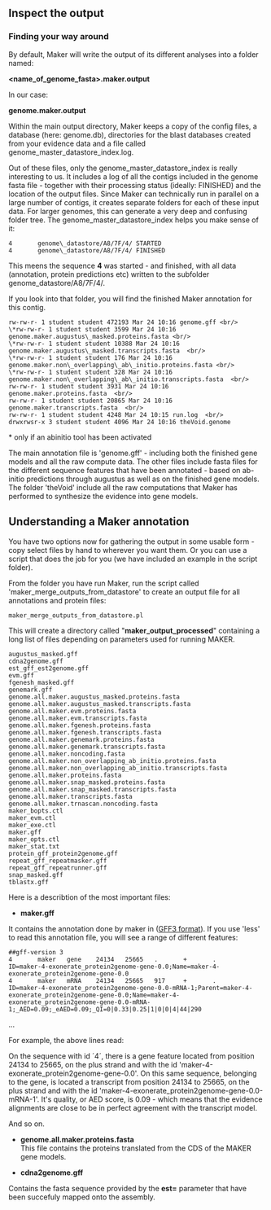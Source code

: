 ## Inspect the output

### Finding your way around

By default, Maker will write the output of its different analyses into a folder named:

**&lt;name\_of\_genome\_fasta&gt;.maker.output**

In our case:

**genome.maker.output**

Within the main output directory, Maker keeps a copy of the config files, a database (here: genome.db), directories for the blast databases created from your evidence data and a file called genome\_master\_datastore\_index.log.

Out of these files, only the genome\_master\_datastore\_index is really interesting to us. It includes a log of all the contigs included in the genome fasta file - together with their processing status (ideally: FINISHED) and the location of the output files. Since Maker can technically run in parallel on a large number of contigs, it creates separate folders for each of these input data. For larger genomes, this can generate a very deep and confusing folder tree. The genome\_master\_datastore\_index helps you make sense of it:
```
4       genome\_datastore/A8/7F/4/ STARTED  
4       genome\_datastore/A8/7F/4/ FINISHED
```
This meens the sequence **4** was started - and finished, with all data (annotation, protein predictions etc) written to the subfolder genome\_datastore/A8/7F/4/.

If you look into that folder, you will find the finished Maker annotation for this contig.
```
rw-rw-r- 1 student student 472193 Mar 24 10:16 genome.gff <br/>
\*rw-rw-r- 1 student student 3599 Mar 24 10:16 genome.maker.augustus\_masked.proteins.fasta <br/>
\*rw-rw-r- 1 student student 10388 Mar 24 10:16 genome.maker.augustus\_masked.transcripts.fasta  <br/>
\*rw-rw-r- 1 student student 176 Mar 24 10:16 genome.maker.non\_overlapping\_ab\_initio.proteins.fasta <br/>
\*rw-rw-r- 1 student student 328 Mar 24 10:16 genome.maker.non\_overlapping\_ab\_initio.transcripts.fasta  <br/>
rw-rw-r- 1 student student 3931 Mar 24 10:16 genome.maker.proteins.fasta  <br/>
rw-rw-r- 1 student student 20865 Mar 24 10:16 genome.maker.transcripts.fasta  <br/>
rw-rw-r- 1 student student 4248 Mar 24 10:15 run.log  <br/>
drwxrwsr-x 3 student student 4096 Mar 24 10:16 theVoid.genome
```
\* only if an abinitio tool has been activated

The main annotation file is 'genome.gff' - including both the finished gene models and all the raw compute data. The other files include fasta files for the different sequence features that have been annotated - based on ab-initio predictions through augustus as well as on the finished gene models. The folder 'theVoid' include all the raw computations that Maker has performed to synthesize the evidence into gene models.

## Understanding a Maker annotation

You have two options now for gathering the output in some usable form - copy select files by hand to wherever you want them. Or you can use a script that does the job for you (we have included an example in the script folder).

From the folder you have run Maker, run the script called 'maker\_merge\_outputs\_from\_datastore' to create an output file for all annotations and protein files:
```
maker_merge_outputs_from_datastore.pl 
```
This will create a directory called "**maker_output_processed**" containing a long list of files depending on parameters used for running MAKER.  

```
augustus_masked.gff
cdna2genome.gff
est_gff_est2genome.gff
evm.gff
fgenesh_masked.gff
genemark.gff
genome.all.maker.augustus_masked.proteins.fasta
genome.all.maker.augustus_masked.transcripts.fasta
genome.all.maker.evm.proteins.fasta
genome.all.maker.evm.transcripts.fasta
genome.all.maker.fgenesh.proteins.fasta
genome.all.maker.fgenesh.transcripts.fasta
genome.all.maker.genemark.proteins.fasta
genome.all.maker.genemark.transcripts.fasta
genome.all.maker.noncoding.fasta
genome.all.maker.non_overlapping_ab_initio.proteins.fasta
genome.all.maker.non_overlapping_ab_initio.transcripts.fasta
genome.all.maker.proteins.fasta
genome.all.maker.snap_masked.proteins.fasta
genome.all.maker.snap_masked.transcripts.fasta
genome.all.maker.transcripts.fasta
genome.all.maker.trnascan.noncoding.fasta
maker_bopts.ctl
maker_evm.ctl
maker_exe.ctl
maker.gff
maker_opts.ctl
maker_stat.txt
protein_gff_protein2genome.gff
repeat_gff_repeatmasker.gff
repeat_gff_repeatrunner.gff
snap_masked.gff
tblastx.gff
```

Here is a describtion of the most important files:

 * **maker.gff** 

It contains the annotation done by maker in ([GFF3 format](http://www.sequenceontology.org/gff3.shtml)). If you use 'less' to read this annotation file, you will see a range of different features:
```
##gff-version 3  
4       maker   gene    24134   25665   .       +       .       ID=maker-4-exonerate_protein2genome-gene-0.0;Name=maker-4-exonerate_protein2genome-gene-0.0
4       maker   mRNA    24134   25665   917     +       .       ID=maker-4-exonerate_protein2genome-gene-0.0-mRNA-1;Parent=maker-4-exonerate_protein2genome-gene-0.0;Name=maker-4-exonerate_protein2genome-gene-0.0-mRNA-1;_AED=0.09;_eAED=0.09;_QI=0|0.33|0.25|1|0|0|4|44|290
```
...

For example, the above lines read:

On the sequence with id ´4´, there is a gene feature located from position 24134 to 25665, on the plus strand and with the id 'maker-4-exonerate\_protein2genome-gene-0.0'. 
On this same sequence, belonging to the gene, is located a transcript from position 24134 to 25665, on the plus strand and with the id 'maker-4-exonerate\_protein2genome-gene-0.0-mRNA-1'. It's quality, or AED score, is 0.09 - which means that the evidence alignments are close to be in perfect agreement with the transcript model.

And so on.

 * **genome.all.maker.proteins.fasta**  
This file contains the proteins translated from the CDS of the MAKER gene models.

 * **cdna2genome.gff**  

Contains the fasta sequence provided by the **est=** parameter that have been succefuly mapped onto the assembly.
